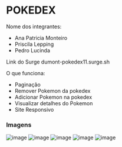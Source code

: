 # POKEDEX

Nome dos integrantes: 
- Ana Patricia Monteiro
- Priscila Lepping
- Pedro Lucinda

Link do Surge
dumont-pokedex11.surge.sh

O que funciona:
- Paginação
- Remover Pokemon da pokedex
- Adicionar Pokemon na pokedex
- Visualizar detalhes do Pokemon
- Site Responsivo


### Imagens

![image](https://user-images.githubusercontent.com/63005508/100436804-9c3a2180-307e-11eb-8e21-85935e9452cd.png)
![image](https://user-images.githubusercontent.com/63005508/100436830-a8be7a00-307e-11eb-968e-6badde19a216.png)
![image](https://user-images.githubusercontent.com/63005508/100436861-b3790f00-307e-11eb-8303-f8977907967a.png)
![image](https://user-images.githubusercontent.com/63005508/100436899-c390ee80-307e-11eb-96e3-4715e0148541.png)
![image](https://user-images.githubusercontent.com/63005508/100436933-d1467400-307e-11eb-85ca-890c5a49272c.png)


